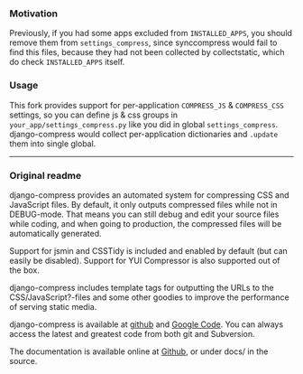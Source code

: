 ### Motivation
Previously, if you had some apps excluded from `INSTALLED_APPS`, 
you should remove them from `settings_compress`, since synccompress would fail
to find this files, because they had not been collected by collectstatic,
which do check `INSTALLED_APPS` itself.

### Usage
This fork provides support for per-application `COMPRESS_JS` & `COMPRESS_CSS`
settings, so you can define js & css groups in `your_app/settings_compress.py`
like you did in global `settings_compress`. django-compress would collect
per-application dictionaries and `.update` them into single global.

---

### Original readme
django-compress provides an automated system for compressing CSS and 
JavaScript files. By default, it only outputs compressed files while not in 
DEBUG-mode. That means you can still debug and edit your source files while 
coding, and when going to production, the compressed files will be 
automatically generated.

Support for jsmin and CSSTidy is included and enabled by default (but can 
easily be disabled). Support for YUI Compressor is also supported out of the 
box.

django-compress includes template tags for outputting the URLs to the 
CSS/JavaScript?-files and some other goodies to improve the performance of 
serving static media.

django-compress is available at [github][1] and [Google Code][2]. You can always 
access the latest and greatest code from both git and Subversion.

The documentation is available online at [Github][3], or under docs/ in the 
source.

[1]: http://github.com/pelme/django-compress/tree/master
[2]: http://code.google.com/p/django-compress/
[3]: http://github.com/pelme/django-compress/tree/master/docs

